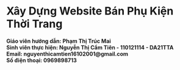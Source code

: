 <h1>Xây Dựng Website Bán Phụ Kiện Thời Trang</h1>
<h4 fw-bold>Giáo viên hướng dẫn: Phạm Thị Trúc Mai <br>
Sinh viên thực hiện: Nguyễn Thị Cẩm Tiên - 110121114 - DA21TTA <br>
Email: nguyenthicamtien16102001@gmail.com <br>
Số điện thoại: 0969898713</h4>
